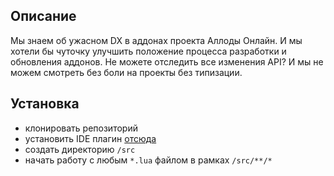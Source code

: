 ## Описание
Мы знаем об ужасном DX в аддонах проекта Аллоды Онлайн. И мы хотели бы чуточку улучшить положение процесса разработки и обновления аддонов.
Не можете отследить все изменения API? И мы не можем смотреть без боли на проекты без типизации.

## Установка
- клонировать репозиторий
- установить IDE плагин [отсюда](https://luals.github.io/#install)
- создать директорию `/src`
- начать работу с любым `*.lua` файлом в рамках `/src/**/*`